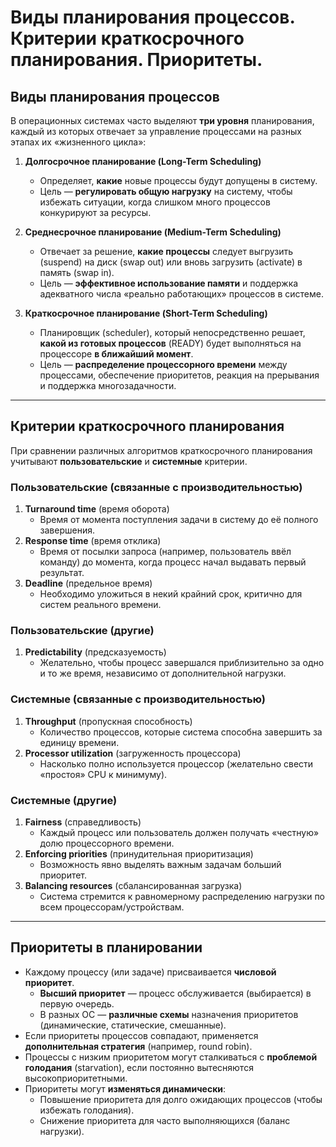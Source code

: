 # Виды планирования процессов. Критерии краткосрочного планирования. Приоритеты.

## Виды планирования процессов

В операционных системах часто выделяют **три уровня** планирования, каждый из которых отвечает за управление процессами на разных этапах их «жизненного цикла»:

1. **Долгосрочное планирование (Long-Term Scheduling)**
   - Определяет, **какие** новые процессы будут допущены в систему.
   - Цель — **регулировать общую нагрузку** на систему, чтобы избежать ситуации, когда слишком много процессов конкурируют за ресурсы.

2. **Среднесрочное планирование (Medium-Term Scheduling)**
   - Отвечает за решение, **какие процессы** следует выгрузить (suspend) на диск (swap out) или вновь загрузить (activate) в память (swap in).
   - Цель — **эффективное использование памяти** и поддержка адекватного числа «реально работающих» процессов в системе.

3. **Краткосрочное планирование (Short-Term Scheduling)**
   - Планировщик (scheduler), который непосредственно решает, **какой из готовых процессов** (READY) будет выполняться на процессоре **в ближайший момент**.
   - Цель — **распределение процессорного времени** между процессами, обеспечение приоритетов, реакция на прерывания и поддержка многозадачности.

---

## Критерии краткосрочного планирования

При сравнении различных алгоритмов краткосрочного планирования учитывают **пользовательские** и **системные** критерии.

### Пользовательские (связанные с производительностью)
1. **Turnaround time** (время оборота)  
   - Время от момента поступления задачи в систему до её полного завершения.  
2. **Response time** (время отклика)  
   - Время от посылки запроса (например, пользователь ввёл команду) до момента, когда процесс начал выдавать первый результат.  
3. **Deadline** (предельное время)  
   - Необходимо уложиться в некий крайний срок, критично для систем реального времени.

### Пользовательские (другие)
1. **Predictability** (предсказуемость)  
   - Желательно, чтобы процесс завершался приблизительно за одно и то же время, независимо от дополнительной нагрузки.

### Системные (связанные с производительностью)
1. **Throughput** (пропускная способность)  
   - Количество процессов, которые система способна завершить за единицу времени.  
2. **Processor utilization** (загруженность процессора)  
   - Насколько полно используется процессор (желательно свести «простоя» CPU к минимуму).

### Системные (другие)
1. **Fairness** (справедливость)  
   - Каждый процесс или пользователь должен получать «честную» долю процессорного времени.  
2. **Enforcing priorities** (принудительная приоритизация)  
   - Возможность явно выделять важным задачам больший приоритет.  
3. **Balancing resources** (сбалансированная загрузка)  
   - Система стремится к равномерному распределению нагрузки по всем процессорам/устройствам.

---

## Приоритеты в планировании

- Каждому процессу (или задаче) присваивается **числовой приоритет**.  
  - **Высший приоритет** — процесс обслуживается (выбирается) в первую очередь.  
  - В разных ОС — **различные схемы** назначения приоритетов (динамические, статические, смешанные).
- Если приоритеты процессов совпадают, применяется **дополнительная стратегия** (например, round robin).
- Процессы с низким приоритетом могут сталкиваться с **проблемой голодания** (starvation), если постоянно вытесняются высокоприоритетными.
- Приоритеты могут **изменяться динамически**:
  - Повышение приоритета для долго ожидающих процессов (чтобы избежать голодания).
  - Снижение приоритета для часто выполняющихся (баланс нагрузки).

